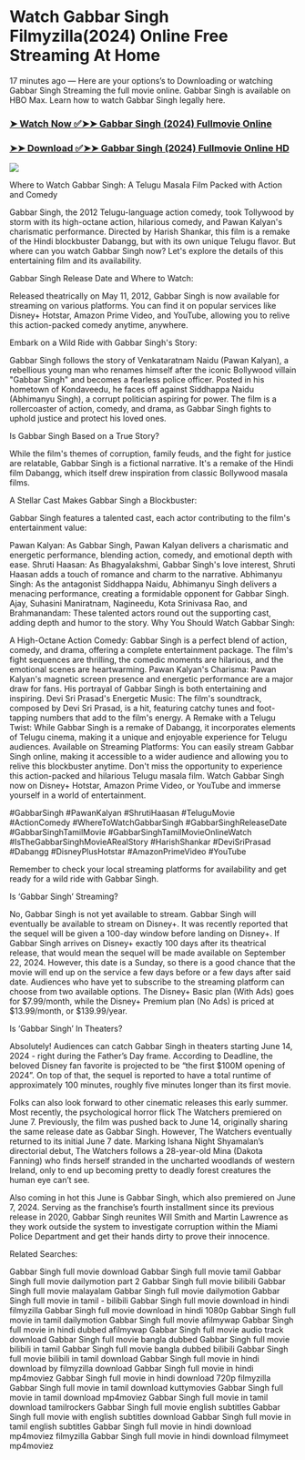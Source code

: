 # Watch Gabbar Singh Filmyzilla(2024) Online Free Streaming At Home

17 minutes ago — Here are your options’s to Downloading or watching Gabbar Singh Streaming the full movie online. Gabbar Singh is available on HBO Max. Learn how to watch Gabbar Singh legally here.


### [➤ Watch Now ✅➤➤ Gabbar Singh (2024) Fullmovie Online](https://tamilnearmemovies.blogspot.com/2024/08/gabbar-singh-relase-date-near-me.html)

### [➤➤ Download ✅➤➤ Gabbar Singh (2024) Fullmovie Online HD](https://tamilnearmemovies.blogspot.com/2024/08/gabbar-singh-relase-date-near-me.html)

<p dir="auto"><a href="https://tamilnearmemovies.blogspot.com/2024/08/gabbar-singh-relase-date-near-me.html" title="PLAY NOW" rel="nofollow"><img src="https://i.imgur.com/jhNGoEt.gif" style="max-width: 100%;"></a></p>

Where to Watch Gabbar Singh: A Telugu Masala Film Packed with Action and Comedy

Gabbar Singh, the 2012 Telugu-language action comedy, took Tollywood by storm with its high-octane action, hilarious comedy, and Pawan Kalyan's charismatic performance. Directed by Harish Shankar, this film is a remake of the Hindi blockbuster Dabangg, but with its own unique Telugu flavor. But where can you watch Gabbar Singh now? Let's explore the details of this entertaining film and its availability.

Gabbar Singh Release Date and Where to Watch:

Released theatrically on May 11, 2012, Gabbar Singh is now available for streaming on various platforms. You can find it on popular services like Disney+ Hotstar, Amazon Prime Video, and YouTube, allowing you to relive this action-packed comedy anytime, anywhere.

Embark on a Wild Ride with Gabbar Singh's Story:

Gabbar Singh follows the story of Venkataratnam Naidu (Pawan Kalyan), a rebellious young man who renames himself after the iconic Bollywood villain "Gabbar Singh" and becomes a fearless police officer. Posted in his hometown of Kondaveedu, he faces off against Siddhappa Naidu (Abhimanyu Singh), a corrupt politician aspiring for power. The film is a rollercoaster of action, comedy, and drama, as Gabbar Singh fights to uphold justice and protect his loved ones.

Is Gabbar Singh Based on a True Story?

While the film's themes of corruption, family feuds, and the fight for justice are relatable, Gabbar Singh is a fictional narrative. It's a remake of the Hindi film Dabangg, which itself drew inspiration from classic Bollywood masala films.

A Stellar Cast Makes Gabbar Singh a Blockbuster:

Gabbar Singh features a talented cast, each actor contributing to the film's entertainment value:

Pawan Kalyan: As Gabbar Singh, Pawan Kalyan delivers a charismatic and energetic performance, blending action, comedy, and emotional depth with ease.
Shruti Haasan: As Bhagyalakshmi, Gabbar Singh's love interest, Shruti Haasan adds a touch of romance and charm to the narrative.
Abhimanyu Singh: As the antagonist Siddhappa Naidu, Abhimanyu Singh delivers a menacing performance, creating a formidable opponent for Gabbar Singh.
Ajay, Suhasini Maniratnam, Nagineedu, Kota Srinivasa Rao, and Brahmanandam: These talented actors round out the supporting cast, adding depth and humor to the story.
Why You Should Watch Gabbar Singh:

A High-Octane Action Comedy: Gabbar Singh is a perfect blend of action, comedy, and drama, offering a complete entertainment package. The film's fight sequences are thrilling, the comedic moments are hilarious, and the emotional scenes are heartwarming.
Pawan Kalyan's Charisma: Pawan Kalyan's magnetic screen presence and energetic performance are a major draw for fans. His portrayal of Gabbar Singh is both entertaining and inspiring.
Devi Sri Prasad's Energetic Music: The film's soundtrack, composed by Devi Sri Prasad, is a hit, featuring catchy tunes and foot-tapping numbers that add to the film's energy.
A Remake with a Telugu Twist: While Gabbar Singh is a remake of Dabangg, it incorporates elements of Telugu cinema, making it a unique and enjoyable experience for Telugu audiences.
Available on Streaming Platforms: You can easily stream Gabbar Singh online, making it accessible to a wider audience and allowing you to relive this blockbuster anytime.
Don't miss the opportunity to experience this action-packed and hilarious Telugu masala film. Watch Gabbar Singh now on Disney+ Hotstar, Amazon Prime Video, or YouTube and immerse yourself in a world of entertainment.

#GabbarSingh #PawanKalyan #ShrutiHaasan #TeluguMovie #ActionComedy #WhereToWatchGabbarSingh #GabbarSinghReleaseDate #GabbarSinghTamilMovie #GabbarSinghTamilMovieOnlineWatch #IsTheGabbarSinghMovieARealStory #HarishShankar #DeviSriPrasad #Dabangg #DisneyPlusHotstar #AmazonPrimeVideo #YouTube

Remember to check your local streaming platforms for availability and get ready for a wild ride with Gabbar Singh.


Is ‘Gabbar Singh’ Streaming?

No, Gabbar Singh is not yet available to stream. Gabbar Singh will eventually be available to stream on Disney+. It was recently reported that the sequel will be given a 100-day window before landing on Disney+. If Gabbar Singh arrives on Disney+ exactly 100 days after its theatrical release, that would mean the sequel will be made available on September 22, 2024. However, this date is a Sunday, so there is a good chance that the movie will end up on the service a few days before or a few days after said date. Audiences who have yet to subscribe to the streaming platform can choose from two available options. The Disney+ Basic plan (With Ads) goes for $7.99/month, while the Disney+ Premium plan (No Ads) is priced at $13.99/month, or $139.99/year.

Is ‘Gabbar Singh’ In Theaters?

Absolutely! Audiences can catch Gabbar Singh in theaters starting June 14, 2024 - right during the Father’s Day frame. According to Deadline, the beloved Disney fan favorite is projected to be “the first $100M opening of 2024”. On top of that, the sequel is reported to have a total runtime of approximately 100 minutes, roughly five minutes longer than its first movie.

Folks can also look forward to other cinematic releases this early summer. Most recently, the psychological horror flick The Watchers premiered on June 7. Previously, the film was pushed back to June 14, originally sharing the same release date as Gabbar Singh. However, The Watchers eventually returned to its initial June 7 date. Marking Ishana Night Shyamalan’s directorial debut, The Watchers follows a 28-year-old Mina (Dakota Fanning) who finds herself stranded in the uncharted woodlands of western Ireland, only to end up becoming pretty to deadly forest creatures the human eye can’t see.

Also coming in hot this June is Gabbar Singh, which also premiered on June 7, 2024. Serving as the franchise’s fourth installment since its previous release in 2020, Gabbar Singh reunites Will Smith and Martin Lawrence as they work outside the system to investigate corruption within the Miami Police Department and get their hands dirty to prove their innocence.

Related Searches:

Gabbar Singh full movie download
Gabbar Singh full movie tamil
Gabbar Singh full movie dailymotion part 2
Gabbar Singh full movie bilibili
Gabbar Singh full movie malayalam
Gabbar Singh full movie dailymotion
Gabbar Singh full movie in tamil - bilibili
Gabbar Singh full movie download in hindi filmyzilla
Gabbar Singh full movie download in hindi 1080p
Gabbar Singh full movie in tamil dailymotion
Gabbar Singh full movie afilmywap
Gabbar Singh full movie in hindi dubbed afilmywap
Gabbar Singh full movie audio track download
Gabbar Singh full movie bangla dubbed
Gabbar Singh full movie bilibili in tamil
Gabbar Singh full movie bangla dubbed bilibili
Gabbar Singh full movie bilibili in tamil download
Gabbar Singh full movie in hindi download by filmyzilla
download Gabbar Singh full movie in hindi mp4moviez
Gabbar Singh full movie in hindi download 720p filmyzilla
Gabbar Singh full movie in tamil download kuttymovies
Gabbar Singh full movie in tamil download mp4moviez
Gabbar Singh full movie in tamil download tamilrockers
Gabbar Singh full movie english subtitles
Gabbar Singh full movie with english subtitles download
Gabbar Singh full movie in tamil english subtitles
Gabbar Singh full movie in hindi download mp4moviez filmyzilla
Gabbar Singh full movie in hindi download filmymeet mp4moviez
